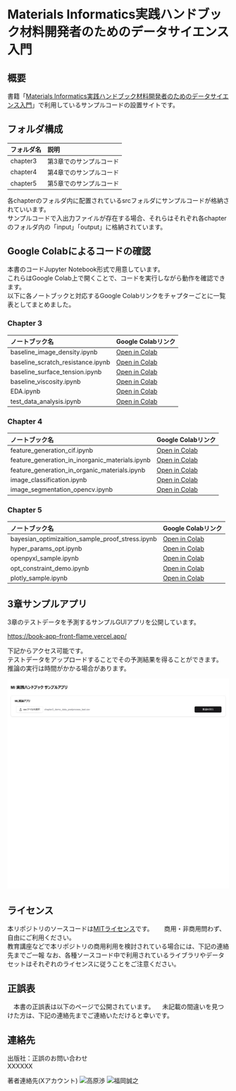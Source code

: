 # Materials Informatics実践ハンドブック材料開発者のためのデータサイエンス入門
## 概要
書籍「[Materials Informatics実践ハンドブック材料開発者のためのデータサイエンス入門](https://www.amazon.co.jp/%E3%83%9E%E3%83%86%E3%83%AA%E3%82%A2%E3%83%AB%E3%82%BA%E3%83%BB%E3%82%A4%E3%83%B3%E3%83%95%E3%82%A9%E3%83%9E%E3%83%86%E3%82%A3%E3%82%AF%E3%82%B9-%E5%AE%9F%E8%B7%B5%E3%83%8F%E3%83%B3%E3%83%89%E3%83%96%E3%83%83%E3%82%AF-%E9%AB%98%E5%8E%9F%E6%B8%89/dp/4627858418/ref=sr_1_1?crid=3HI8BBFOHI43K&dib=eyJ2IjoiMSJ9.KX3me9JUYqxfaFoB1Z-bhmAkX-v4_8FElIvAtMHmIFsMPTMMF5GEPL3qFmS7iNSgcb5WIPL3WOpRaKui3c7_38LKiLvIknoNFF6IFCphqaYvNOE-geZED_EGPB2T7hVMKugyeyQ5H_-O9UCdHTKUuXugysFuCEcNGEp0SBhUJNfpXh4Oe5_xL2g_aNNvf9SaWiqobK56Rp5Ck_Pjwc-hGeNhMVniBN0Bu2vvJMgeq2VHvpTkf3VS_bW6a8QJLwcy3Es2X5qpSGG2LdY0eFDu7whP0OIC92akn7QCkVgpm7o.H1zk5ihbQbQGCO4GcaQOVU-tlrHzqGThn0Se7K348ZQ&dib_tag=se&keywords=%E3%83%9E%E3%83%86%E3%83%AA%E3%82%A2%E3%83%AB%E3%82%BA%E3%82%A4%E3%83%B3%E3%83%95%E3%82%A9%E3%83%9E%E3%83%86%E3%82%A3%E3%82%AF%E3%82%B9%E5%AE%9F%E8%B7%B5%E3%82%AC%E3%82%A4%E3%83%89&qid=1745415227&sprefix=%E3%83%9E%E3%83%86%E3%83%AA%E3%82%A2%E3%83%AB%E3%82%BA%E3%82%A4%E3%83%B3%E3%83%95%E3%82%A9%E3%83%9E%E3%83%86%E3%82%A3%E3%82%AF%E3%82%B9%2Caps%2C418&sr=8-1)」で利用しているサンプルコードの設置サイトです。

## フォルダ構成

|フォルダ名 |説明|
|:-        |:-  |
|chapter3  |第3章でのサンプルコード    |
|chapter4  |第4章でのサンプルコード    |
|chapter5  |第5章でのサンプルコード    |

各chapterのフォルダ内に配置されているsrcフォルダにサンプルコードが格納されていいます。  
サンプルコードで入出力ファイルが存在する場合、それらはそれぞれ各chapterのフォルダ内の「input」「output」に格納されています。  

## Google Colabによるコードの確認
本書のコードJupyter Notebook形式で用意しています。  
これらはGoogle Colab上で開くことで、コードを実行しながら動作を確認できます。  
以下に各ノートブックと対応するGoogle Colabリンクをチャプターごとに一覧表としてまとめました。

### Chapter 3
| ノートブック名 | Google Colabリンク |
|:-|:-|
| baseline_image_density.ipynb | [Open in Colab](https://colab.research.google.com/github/mipypf/practical-mi-guide/blob/develop/chapter3/src/baseline_image_density.ipynb) |
| baseline_scratch_resistance.ipynb | [Open in Colab](https://colab.research.google.com/github/mipypf/practical-mi-guide/blob/develop/chapter3/src/baseline_scratch_resistance.ipynb) |
| baseline_surface_tension.ipynb | [Open in Colab](https://colab.research.google.com/github/mipypf/practical-mi-guide/blob/develop/chapter3/src/baseline_surface_tension.ipynb) |
| baseline_viscosity.ipynb | [Open in Colab](https://colab.research.google.com/github/mipypf/practical-mi-guide/blob/develop/chapter3/src/baseline_viscosity.ipynb) |
| EDA.ipynb | [Open in Colab](https://colab.research.google.com/github/mipypf/practical-mi-guide/blob/develop/chapter3/src/EDA.ipynb) |
| test_data_analysis.ipynb | [Open in Colab](https://colab.research.google.com/github/mipypf/practical-mi-guide/blob/develop/chapter3/src/test_data_analysis.ipynb) |

### Chapter 4
| ノートブック名 | Google Colabリンク |
|:-|:-|
| feature_generation_cif.ipynb | [Open in Colab](https://colab.research.google.com/github/mipypf/practical-mi-guide/blob/develop/chapter4/src/feature_generation_cif.ipynb) |
| feature_generation_in_inorganic_materials.ipynb | [Open in Colab](https://colab.research.google.com/github/mipypf/practical-mi-guide/blob/develop/chapter4/src/feature_generation_in_inorganic_materials.ipynb) |
| feature_generation_in_organic_materials.ipynb | [Open in Colab](https://colab.research.google.com/github/mipypf/practical-mi-guide/blob/develop/chapter4/src/feature_generation_in_organic_materials.ipynb) |
| image_classification.ipynb | [Open in Colab](https://colab.research.google.com/github/mipypf/practical-mi-guide/blob/develop/chapter4/src/image_classification.ipynb) |
| image_segmentation_opencv.ipynb | [Open in Colab](https://colab.research.google.com/github/mipypf/practical-mi-guide/blob/develop/chapter4/src/image_segmentation_opencv.ipynb) |

### Chapter 5
| ノートブック名 | Google Colabリンク |
|:-|:-|
| bayesian_optimizaition_sample_proof_stress.ipynb | [Open in Colab](https://colab.research.google.com/github/mipypf/practical-mi-guide/blob/develop/chapter5/src/bayesian_optimizaition_sample_proof_stress.ipynb) |
| hyper_params_opt.ipynb | [Open in Colab](https://colab.research.google.com/github/mipypf/practical-mi-guide/blob/develop/chapter5/src/hyper_params_opt.ipynb) |
| openpyxl_sample.ipynb | [Open in Colab](https://colab.research.google.com/github/mipypf/practical-mi-guide/blob/develop/chapter5/src/openpyxl_sample.ipynb) |
| opt_constraint_demo.ipynb | [Open in Colab](https://colab.research.google.com/github/mipypf/practical-mi-guide/blob/develop/chapter5/src/opt_constraint_demo.ipynb) |
| plotly_sample.ipynb | [Open in Colab](https://colab.research.google.com/github/mipypf/practical-mi-guide/blob/develop/chapter5/src/plotly_sample.ipynb) |

## 3章サンプルアプリ
3章のテストデータを予測するサンプルGUIアプリを公開しています。  

https://book-app-front-flame.vercel.app/

下記からアクセス可能です。  
テストデータをアップロードすることでその予測結果を得ることができます。  
推論の実行は時間がかかる場合があります。

![demo](https://github.com/mipypf/practical-mi-guide/blob/develop/images/sampleapp.gif)

## ライセンス
本リポジトリのソースコードは[MITライセンス](http://www.opensource.org/licenses/MIT)です。　　
商用・非商用問わず、自由にご利用ください。  
教育講座などで本リポジトリの商用利用を検討されている場合には、下記の連絡先までご一報
なお、各種ソースコード中で利用されているライブラリやデータセットはそれぞれのライセンスに従うことをご注意ください。  


## 正誤表
　本書の正誤表は以下のページで公開されています。
　未記載の間違いを見つけた方は、下記の連絡先までご連絡いただけると幸いです。

## 連絡先
出版社：正誤のお問い合わせ  
XXXXXX  

著者連絡先(Xアカウント)
![高原渉](https://x.com/mipypf)
![福岡誠之](https://x.com/kiseno_hassaku)
